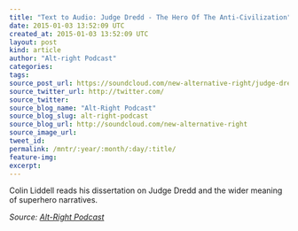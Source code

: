 ```yaml
---
title: "Text to Audio: Judge Dredd - The Hero Of The Anti-Civilization"
date: 2015-01-03 13:52:09 UTC
created_at: 2015-01-03 13:52:09 UTC
layout: post
kind: article
author: "Alt-right Podcast"
categories: 
tags: 
source_post_url: https://soundcloud.com/new-alternative-right/judge-dredd-the-hero-of-the-anti-civilization
source_twitter_url: http://twitter.com/
source_twitter: 
source_blog_name: "Alt-Right Podcast"
source_blog_slug: alt-right-podcast
source_blog_url: http://soundcloud.com/new-alternative-right
source_image_url: 
tweet_id:
permalink: /mntr/:year/:month/:day/:title/
feature-img: 
excerpt:
---
```

Colin Liddell reads his dissertation on Judge Dredd and the wider meaning of superhero narratives.<div class="">
    <i>Source: <a href="http://soundcloud.com/new-alternative-right">Alt-Right Podcast</a></i>
</div>
